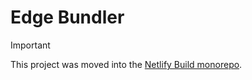 # Edge Bundler

> [!IMPORTANT]  
> This project was moved into the [Netlify Build monorepo](https://github.com/netlify/build/tree/main/packages/edge-bundler).
